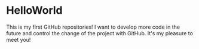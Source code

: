 # HelloWorld
This is my first GitHub repositories!
I want to develop more code in the future and control the change of the project with GitHub.
It's my pleasure to meet you!
